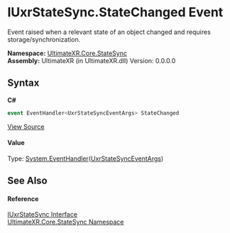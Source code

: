 # IUxrStateSync.StateChanged Event
 

Event raised when a relevant state of an object changed and requires storage/synchronization.

**Namespace:**&nbsp;<a href="N_UltimateXR_Core_StateSync">UltimateXR.Core.StateSync</a><br />**Assembly:**&nbsp;UltimateXR (in UltimateXR.dll) Version: 0.0.0.0

## Syntax

**C#**<br />
``` C#
event EventHandler<UxrStateSyncEventArgs> StateChanged
```

<a href="UltimateXR/Scripts/Core/StateSync/IUxrStateSync.cs" rel="noopener noreferrer" title="View the source code">View Source</a><br />

#### Value
Type: <a href="https://docs.microsoft.com/dotnet/api/system.eventhandler-1" target="_blank" rel="noopener noreferrer">System.EventHandler</a>(<a href="T_UltimateXR_Core_StateSync_UxrStateSyncEventArgs">UxrStateSyncEventArgs</a>)

## See Also


#### Reference
<a href="T_UltimateXR_Core_StateSync_IUxrStateSync">IUxrStateSync Interface</a><br /><a href="N_UltimateXR_Core_StateSync">UltimateXR.Core.StateSync Namespace</a><br />